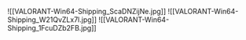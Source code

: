 ![[VALORANT-Win64-Shipping_ScaDNZijNe.jpg]]
![[VALORANT-Win64-Shipping_W21QvZLx7l.jpg]]
![[VALORANT-Win64-Shipping_1FcuDZb2FB.jpg]]
